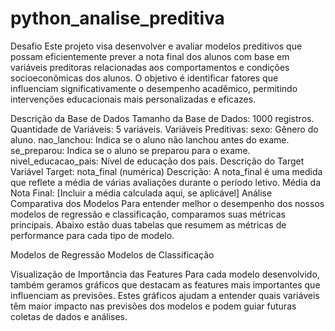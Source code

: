 # python_analise_preditiva
Desafio
Este projeto visa desenvolver e avaliar modelos preditivos que possam eficientemente prever a nota final dos alunos com base em variáveis preditoras relacionadas aos comportamentos e condições socioeconômicas dos alunos. O objetivo é identificar fatores que influenciam significativamente o desempenho acadêmico, permitindo intervenções educacionais mais personalizadas e eficazes.

Descrição da Base de Dados
Tamanho da Base de Dados: 1000 registros.
Quantidade de Variáveis: 5 variáveis.
Variáveis Preditivas:
sexo: Gênero do aluno.
nao_lanchou: Indica se o aluno não lanchou antes do exame.
se_preparou: Indica se o aluno se preparou para o exame.
nivel_educacao_pais: Nível de educação dos pais.
Descrição do Target
Variável Target: nota_final (numérica)
Descrição: A nota_final é uma medida que reflete a média de várias avaliações durante o período letivo.
Média da Nota Final: [Incluir a média calculada aqui, se aplicável]
Análise Comparativa dos Modelos
Para entender melhor o desempenho dos nossos modelos de regressão e classificação, comparamos suas métricas principais. Abaixo estão duas tabelas que resumem as métricas de performance para cada tipo de modelo.

Modelos de Regressão
Modelos de Classificação

Visualização de Importância das Features
Para cada modelo desenvolvido, também geramos gráficos que destacam as features mais importantes que influenciam as previsões. Estes gráficos ajudam a entender quais variáveis têm maior impacto nas previsões dos modelos e podem guiar futuras coletas de dados e análises.
